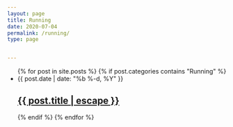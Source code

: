 ```yaml
---
layout: page
title: Running
date: 2020-07-04
permalink: /running/
type: page


---
```


 <ul class="post-list">
 {% for post in site.posts %}
    {% if post.categories contains "Running" %} 
     <li>
     <span class="post-meta">{{ post.date | date: "%b %-d, %Y" }}</span>
     <h2>
       <a class="post-link" href="{{ post.url | relative_url }}">{{ post.title | escape }}</a>
     </h2>
     </li>
     {% endif %}
   {% endfor %}
 </ul>




